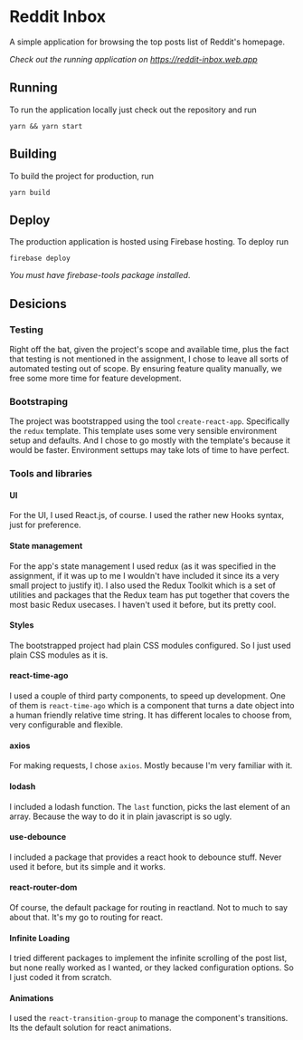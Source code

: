 
Reddit Inbox
============

A simple application for browsing the top posts list of Reddit's homepage.

*Check out the running application on https://reddit-inbox.web.app*

## Running

To run the application locally just check out the repository and run

```
yarn && yarn start
```

## Building

To build the project for production, run

```
yarn build
```

## Deploy

The production application is hosted using Firebase hosting. To deploy run

```
firebase deploy
```
*You must have firebase-tools package installed*.

## Desicions

### Testing

Right off the bat, given the project's scope and available time, plus the fact that testing is not mentioned in the assignment, I chose to leave all sorts of automated testing out of scope. By ensuring feature quality manually, we free some more time for feature development.

### Bootstraping

The project was bootstrapped using the tool `create-react-app`. Specifically the `redux` template.
This template uses some very sensible environment setup and defaults. And I chose to go mostly with the template's because it would be faster. Environment settups may take lots of time to have perfect.

### Tools and libraries

#### UI

For the UI, I used React.js, of course. I used the rather new Hooks syntax, just for preference.

#### State management

For the app's state management I used redux (as it was specified in the assignment, if it was up to me I wouldn't have included it since its a very small project to justify it).
I also used the Redux Toolkit which is a set of utilities and packages that the Redux team has put together that covers the most basic Redux usecases. I haven't used it before, but its pretty cool.

#### Styles

The bootstrapped project had plain CSS modules configured. So I just used plain CSS modules as it is.

#### react-time-ago

I used a couple of third party components, to speed up development. One of them is `react-time-ago` which is a component that turns a date object into a human friendly relative time string. It has different locales to choose from, very configurable and flexible.

#### axios

For making requests, I chose `axios`. Mostly because I'm very familiar with it.

#### lodash

I included a lodash function. The `last` function, picks the last element of an array. Because the way to do it in plain javascript is so ugly.

#### use-debounce

I included a package that provides a react hook to debounce stuff. Never used it before, but its simple and it works.

#### react-router-dom

Of course, the default package for routing in reactland. Not to much to say about that. It's my go to routing for react.

#### Infinite Loading

I tried different packages to implement the infinite scrolling of the post list, but none really worked as I wanted, or they lacked configuration options. So I just coded it from scratch.

#### Animations

I used the `react-transition-group` to manage the component's transitions. Its the default solution for react animations.

